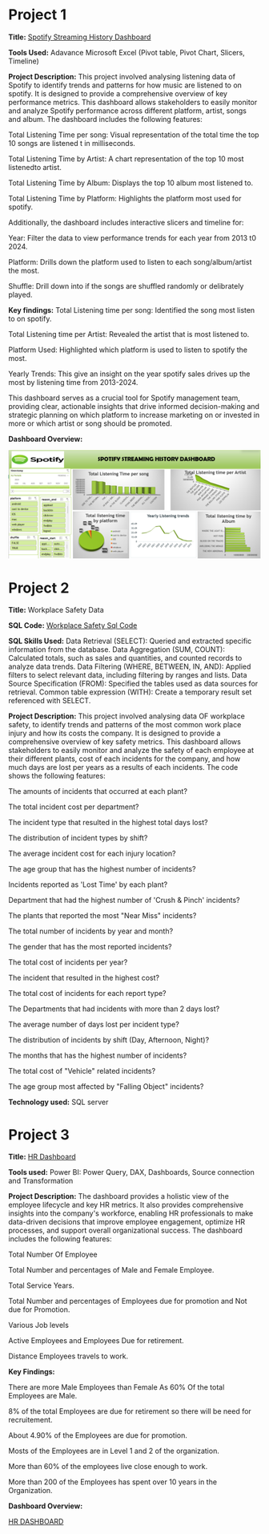 # Project 1

**Title:** [Spotify Streaming History Dashboard](https://github.com/TY-tech01/TY-tech01.github.io/blob/main/spotify%20streaming%20history%20Dashboard.xlsx)

**Tools Used:** Adavance Microsoft Excel (Pivot table, Pivot Chart, Slicers, Timeline)

**Project Description:** This project involved analysing listening data of Spotify to identify trends and patterns for how music are listened to on spotify. It is designed to provide a comprehensive overview of key performance metrics. This dashboard allows stakeholders to easily monitor and analyze Spotify performance across different platform, artist, songs and album. The dashboard includes the following features:

Total Listening Time per song: Visual representation of the total time the top 10 songs are listened t in milliseconds.

Total Listening Time by Artist: A chart representation of the top 10 most listenedto artist.

Total Listening Time by Album: Displays the top 10 album most listened to.

Total Listening Time by Platform: Highlights the platform most used for spotify.

Additionally, the dashboard includes interactive slicers and timeline for:

Year: Filter the data to view performance trends for each year from 2013 t0 2024.

Platform: Drills down the platform used to listen to each song/album/artist the most.

Shuffle: Drill down into if the songs are shuffled randomly or delibrately played.


**Key findings:** Total Listening time per song: Identified the song most listen to on spotify.

Total Listening time per Artist: Revealed the artist that is most listened to.

Platform Used: Highlighted which platform is used to listen to spotify the most.

Yearly Trends: This give an insight on the year spotify sales drives up the most by listening time from 2013-2024.

This dashboard serves as a crucial tool for Spotify management team, providing clear, actionable insights that drive informed decision-making and strategic planning on which platform to increase marketing on or invested in more or which artist or song should be promoted.

**Dashboard Overview:**

![Spotify](Spotify.png)

# Project 2

**Title:** Workplace Safety Data

**SQL Code:** [Workplace Safety Sql Code](https://github.com/TY-tech01/TY-tech01.github.io/blob/main/Workplace_Safety_Data.sql)

**SQL Skills Used:**
Data Retrieval (SELECT): Queried and extracted specific information from the database.
Data Aggregation (SUM, COUNT): Calculated totals, such as sales and quantities, and counted records to analyze data trends.
Data Filtering (WHERE, BETWEEN, IN, AND): Applied filters to select relevant data, including filtering by ranges and lists.
Data Source Specification (FROM): Specified the tables used as data sources for retrieval.
Common table expression (WITH): Create a temporary result set referenced with SELECT.

**Project Description:**  This project involved analysing data OF workplace safety, to identify trends and patterns of the most common work place injury and how its costs the company. It is designed to provide a comprehensive overview of key safety metrics. This dashboard allows stakeholders to easily monitor and analyze the safety of each employee at their different plants, cost of each incidents for the company, and how much days are lost per years as a results of each incidents. The code shows the following features:

The amounts of incidents that occurred at each plant?

The total incident cost per department?

The incident type that resulted in the highest total days lost?

The distribution of incident types by shift?

The average incident cost for each injury location?

The age group that has the highest number of incidents?

Incidents reported as 'Lost Time' by each plant?

Department that had the highest number of 'Crush & Pinch' incidents?

The plants that reported the most "Near Miss" incidents?

The total number of incidents by year and month?

The gender that has the most reported incidents?

The total cost of incidents per year?

The incident that resulted in the highest cost?

The total cost of incidents for each report type?

The Departments that had incidents with more than 2 days lost?

The average number of days lost per incident type?

The distribution of incidents by shift (Day, Afternoon, Night)?

The months that has the highest number of incidents?

The total cost of "Vehicle" related incidents?

The age group most affected by "Falling Object" incidents?
 
**Technology used:** SQL server

# Project 3

**Title:** [HR Dashboard](https://github.com/TY-tech01/TY-tech01.github.io/blob/main/HR%20Dashboard.pbix)

**Tools used:** Power BI: Power Query, DAX, Dashboards, Source connection and Transformation

**Project Description:** The dashboard provides a holistic view of the employee lifecycle and key HR metrics. It also provides comprehensive insights into the company's workforce, enabling HR professionals to make data-driven decisions that improve employee engagement, optimize HR processes, and support overall organizational success. The dashboard includes the following features:

Total Number Of Employee

Total Number and percentages of Male and Female Employee.

Total Service Years.

Total Number and percentages of Employees due for promotion and Not due for Promotion.

Various Job levels

Active Employees and Employees Due for retirement.

Distance Employees travels to work.

**Key Findings:**

There are more Male Employees than Female As 60% Of the total Employees are Male.

8% of the total Employees are due for retirement so there will be need for recruitement.

About 4.90% of the Employees are due for promotion.

Mosts of the Employees are in Level 1 and 2 of the organization.

More than 60% of the employees live close enough to work.

More than 200 of the Employees has spent over 10 years in the Organization.

**Dashboard Overview:**

[HR DASHBOARD](https://github.com/TY-tech01/TY-tech01.github.io/blob/main/POWERBI.png)
